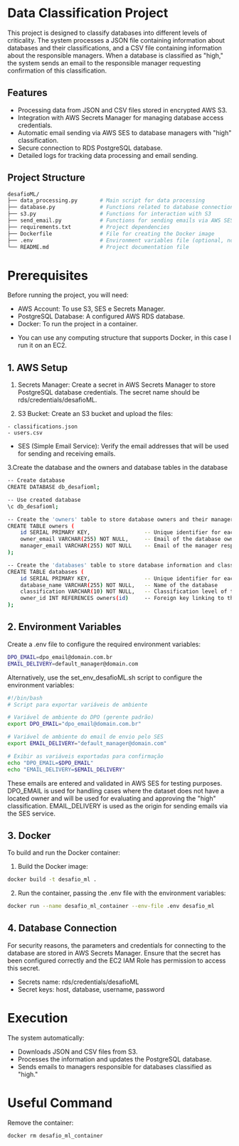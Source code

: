 # Data Classification Project

This project is designed to classify databases into different levels of criticality. The system processes a JSON file containing information about databases and their classifications, and a CSV file containing information about the responsible managers. When a database is classified as "high," the system sends an email to the responsible manager requesting confirmation of this classification.

## Features

- Processing data from JSON and CSV files stored in encrypted AWS S3.
- Integration with AWS Secrets Manager for managing database access credentials.
- Automatic email sending via AWS SES to database managers with "high" classification.
- Secure connection to RDS PostgreSQL database.
- Detailed logs for tracking data processing and email sending.

## Project Structure

```bash
desafioML/
├── data_processing.py       # Main script for data processing
├── database.py              # Functions related to database connection and operations
├── s3.py                    # Functions for interaction with S3
├── send_email.py            # Functions for sending emails via AWS SES
├── requirements.txt         # Project dependencies
├── Dockerfile               # File for creating the Docker image
├── .env                     # Environment variables file (optional, not included on GitHub)
└── README.md                # Project documentation file
```

# Prerequisites
Before running the project, you will need:

- AWS Account: To use S3, SES e Secrets Manager.
- PostgreSQL Database: A configured AWS RDS database.
- Docker: To run the project in a container.

* You can use any computing structure that supports Docker, in this case I run it on an EC2.

## 1. AWS Setup
  1. Secrets Manager: Create a secret in AWS Secrets Manager to store PostgreSQL database credentials. The secret name should be rds/credentials/desafioML.

  2. S3 Bucket: Create an S3 bucket and upload the files:

    - classifications.json
    - users.csv
  - SES (Simple Email Service): Verify the email addresses that will be used for sending and receiving emails.

3.Create the database and the owners and database tables in the database
```bash
-- Create database
CREATE DATABASE db_desafioml;

-- Use created database
\c db_desafioml;

-- Create the 'owners' table to store database owners and their managers
CREATE TABLE owners (
    id SERIAL PRIMARY KEY,                 -- Unique identifier for each owner
    owner_email VARCHAR(255) NOT NULL,     -- Email of the database owner
    manager_email VARCHAR(255) NOT NULL    -- Email of the manager responsible for the database
);

-- Create the 'databases' table to store database information and classification
CREATE TABLE databases (
    id SERIAL PRIMARY KEY,                 -- Unique identifier for each database
    database_name VARCHAR(255) NOT NULL,   -- Name of the database
    classification VARCHAR(10) NOT NULL,   -- Classification level of the database (e.g., 'high', 'medium', 'low')
    owner_id INT REFERENCES owners(id)     -- Foreign key linking to the 'owners' table to associate a database with its owner
);
```

## 2. Environment Variables
Create a .env file to configure the required environment variables:

```bash
DPO_EMAIL=dpo_email@domain.com.br
EMAIL_DELIVERY=default_manager@domain.com
```

Alternatively, use the set_env_desafioML.sh script to configure the environment variables:
```bash
#!/bin/bash
# Script para exportar variáveis de ambiente

# Variável de ambiente do DPO (gerente padrão)
export DPO_EMAIL="dpo_email@domain.com.br"

# Variável de ambiente do email de envio pelo SES
export EMAIL_DELIVERY="default_manager@domain.com"

# Exibir as variáveis exportadas para confirmação
echo "DPO_EMAIL=$DPO_EMAIL"
echo "EMAIL_DELIVERY=$EMAIL_DELIVERY"
```
These emails are entered and validated in AWS SES for testing purposes. DPO_EMAIL is used for handling cases where the dataset does not have a located owner and will be used for evaluating and approving the "high" classification. EMAIL_DELIVERY is used as the origin for sending emails via the SES service.

## 3. Docker
To build and run the Docker container:

1. Build the Docker image:
```bash
docker build -t desafio_ml .
```
2. Run the container, passing the .env file with the environment variables:
```bash
docker run --name desafio_ml_container --env-file .env desafio_ml
```

## 4. Database Connection
For security reasons, the parameters and credentials for connecting to the database are stored in AWS Secrets Manager. Ensure that the secret has been configured correctly and the EC2 IAM Role has permission to access this secret.
- Secrets name: rds/credentials/desafioML
- Secret keys: host, database, username, password 

# Execution
The system automatically:

- Downloads JSON and CSV files from S3.
- Processes the information and updates the PostgreSQL database.
- Sends emails to managers responsible for databases classified as "high."

# Useful Command
Remove the container:
```bash
docker rm desafio_ml_container
```
